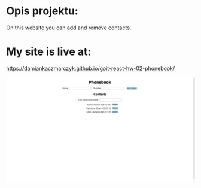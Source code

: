 # Opis projektu:

On this website you can add and remove contacts.

# My site is live at:

https://damiankaczmarczyk.github.io/goit-react-hw-02-phonebook/

![project screen](/assets/screenshotproject3react.png 'Project screen')
